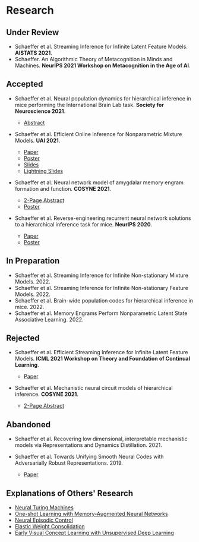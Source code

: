 # Research

## Under Review
- Schaeffer et al. Streaming Inference for Infinite Latent Feature Models. **AISTATS 2021**.
- Schaeffer. An Algorithmic Theory of Metacognition in Minds and Machines. **NeurIPS 2021 Workshop on
  Metacognition in the Age of AI**.


## Accepted

- Schaeffer et al. Neural population dynamics for hierarchical inference in mice performing the International Brain Lab task.
  **Society for Neuroscience 2021**.
  - [Abstract](research/2021_sfn_ibl/abstract.pdf)

- Schaeffer et al. Efficient Online Inference for Nonparametric Mixture Models. **UAI 2021**.
  - [Paper](research/2021_uai_streaming_crp/paper.pdf)
  - [Poster](research/2021_uai_streaming_crp/poster.pdf)
  - [Slides](research/2021_uai_streaming_crp/slides.pdf)
  - [Lightning Slides](research/2021_uai_streaming_crp/lightning_slides.pdf)

- Schaeffer et al. Neural network model of amygdalar memory engram formation and function. **COSYNE 2021**.
  - [2-Page Abstract](research/2021_cosyne_amygdalar_engram/abstract.pdf)
  - [Poster](research/2021_cosyne_amygdalar_engram/2-082_Schaeffer_main_poster.png)

- Schaeffer et al. Reverse-engineering recurrent neural network solutions to a hierarchical inference task for 
  mice. **NeurIPS 2020**.
  - [Paper](research/2020_neurips_reverse_engineering/paper.pdf)
  - [Poster](research/2020_neurips_reverse_engineering/poster.pdf)
  
## In Preparation

- Schaeffer et al. Streaming Inference for Infinite Non-stationary Mixture Models. 2022.
- Schaeffer et al. Streaming Inference for Infinite Non-stationary Feature Models. 2022.
- Schaeffer et al. Brain-wide population codes for hierarchical inference in mice. 2022.
- Schaeffer et al. Memory Engrams Perform Nonparametric Latent State Associative Learning. 2022.
  

## Rejected

- Schaeffer et al. Efficient
  Streaming Inference for Infinite Latent Feature Models. **ICML 2021 Workshop on Theory
  and Foundation of Continual Learning**.
  - [Paper](research/2021_icml_streaming_ibp/paper.pdf)

- Schaeffer et al.
  Mechanistic neural circuit models of hierarchical inference. **COSYNE 2021**.
  - [2-Page Abstract](research/2021_cosyne_ibl_rnn/abstract.pdf) 

## Abandoned

- Schaeffer et al. Recovering low dimensional, interpretable mechanistic models
  via Representations and Dynamics Distillation. 2021.

- Schaeffer et al. Towards Unifying Smooth 
  Neural Codes with Adversarially Robust Representations. 2019.
  - [Paper](research/2019_am226_smooth_neural_codes/paper.pdf)


## Explanations of Others' Research
- [Neural Turing Machines](research/neural_turing_machine/main.html)
- [One-shot Learning with Memory-Augmented Neural Networks](research/one_shot_learning_with_memory_augmented_nn/main.html)
- [Neural Episodic Control](research/neural_episodic_control/main.html)
- [Elastic Weight Consolidation](research/elastic_weight_consolidation/main.html)
- [Early Visual Concept Learning with Unsupervised Deep Learning](research/early_visual_concept_learning/main.html")